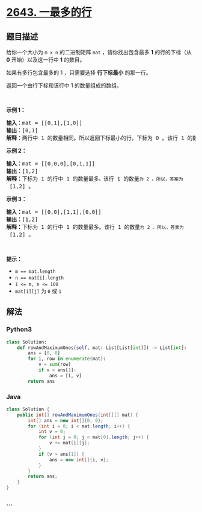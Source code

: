 # [2643. 一最多的行](https://leetcode-cn.com/problems/row-with-maximum-ones)



## 题目描述

<!-- 这里写题目描述 -->

<p>给你一个大小为 <code>m x n</code> 的二进制矩阵 <code>mat</code> ，请你找出包含最多 <strong>1</strong> 的行的下标（从 <strong>0</strong> 开始）以及这一行中 <strong>1</strong> 的数目。</p>

<p>如果有多行包含最多的 1 ，只需要选择 <strong>行下标最小</strong> 的那一行。</p>

<p>返回一个由行下标和该行中 1 的数量组成的数组。</p>

<p>&nbsp;</p>

<p><strong>示例 1：</strong></p>

<pre>
<strong>输入：</strong>mat = [[0,1],[1,0]]
<strong>输出：</strong>[0,1]
<strong>解释：</strong>两行中 1 的数量相同。所以返回下标最小的行，下标为 0 。该行 1 的数量为 1 。所以，答案为 [0,1] 。 
</pre>

<p><strong>示例 2：</strong></p>

<pre>
<strong>输入：</strong>mat = [[0,0,0],[0,1,1]]
<strong>输出：</strong>[1,2]
<strong>解释：</strong>下标为 1 的行中 1 的数量最多<code>。</code>该行 1 的数量<code>为 2 。所以，答案为</code> [1,2] 。
</pre>

<p><strong>示例 3：</strong></p>

<pre>
<strong>输入：</strong>mat = [[0,0],[1,1],[0,0]]
<strong>输出：</strong>[1,2]
<strong>解释：</strong>下标为 1 的行中 1 的数量最多。该行 1 的数量<code>为 2 。所以，答案为</code> [1,2] 。</pre>

<p>&nbsp;</p>

<p><strong>提示：</strong></p>

<ul>
	<li><code>m == mat.length</code>&nbsp;</li>
	<li><code>n == mat[i].length</code>&nbsp;</li>
	<li><code>1 &lt;= m, n &lt;= 100</code>&nbsp;</li>
	<li><code>mat[i][j]</code> 为 <code>0</code> 或 <code>1</code></li>
</ul>


## 解法

<!-- 这里可写通用的实现逻辑 -->

<!-- tabs:start -->

### **Python3**

<!-- 这里可写当前语言的特殊实现逻辑 -->

```python
class Solution:
    def rowAndMaximumOnes(self, mat: List[List[int]]) -> List[int]:
        ans = [0, 0]
        for i, row in enumerate(mat):
            v = sum(row)
            if v > ans[1]:
                ans = [i, v]
        return ans
```

### **Java**

<!-- 这里可写当前语言的特殊实现逻辑 -->

```java
class Solution {
    public int[] rowAndMaximumOnes(int[][] mat) {
        int[] ans = new int[]{0, 0};
        for (int i = 0; i < mat.length; i++) {
            int v = 0;
            for (int j = 0; j < mat[0].length; j++) {
                v += mat[i][j];
            }
            if (v > ans[1]) {
                ans = new int[]{i, v};
            }
        }
        return ans;
    }
}
```

### **...**

```

```

<!-- tabs:end -->

